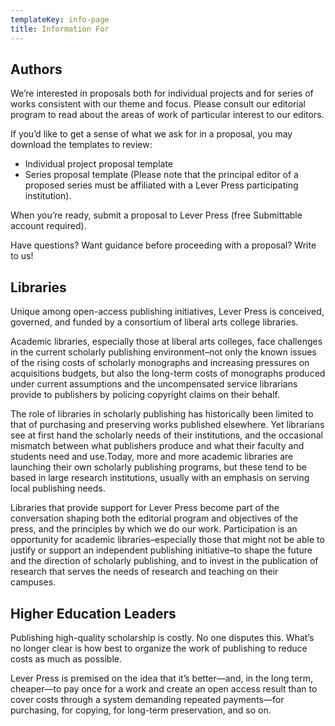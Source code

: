 ```yaml
---
templateKey: info-page
title: Information For
---
```

## Authors

We’re interested in proposals both for individual projects and for series of works consistent with our theme and focus. Please consult our editorial program to read about the areas of work of particular interest to our editors.

If you’d like to get a sense of what we ask for in a proposal, you may download the templates to review:

*  Individual project proposal template
*  Series proposal template (Please note that the principal editor of a proposed series must be affiliated with a Lever Press participating institution).

When you’re ready, submit a proposal to Lever Press (free Submittable account required).

Have questions? Want guidance before proceeding with a proposal? Write to us!

## Libraries

Unique among open-access publishing initiatives, Lever Press is conceived, governed, and funded by a consortium of liberal arts college libraries.

Academic libraries, especially those at liberal arts colleges, face challenges in the current scholarly publishing environment–not only the known issues of the rising costs of scholarly monographs and increasing pressures on acquisitions budgets, but also the long-term costs of monographs produced under current assumptions and the uncompensated service librarians provide to publishers by policing copyright claims on their behalf.

The role of libraries in scholarly publishing has historically been limited to that of purchasing and preserving works published elsewhere. Yet librarians see at first hand the scholarly needs of their institutions, and the occasional mismatch between what publishers produce and what their faculty and students need and use.Today, more and more academic libraries are launching their own scholarly publishing programs, but these tend to be based in large research institutions, usually with an emphasis on serving local publishing needs.

Libraries that provide support for Lever Press become part of the conversation shaping both the editorial program and objectives of the press, and the principles by which we do our work. Participation  is an opportunity for academic libraries–especially those that might not be able to justify or support an independent publishing initiative–to shape the future and the direction of scholarly publishing, and to invest in the publication of research that serves the needs of research and teaching on their campuses.

## Higher Education Leaders

Publishing high-quality scholarship is costly. No one disputes this. What’s no longer clear is how best to organize the work of publishing to reduce costs as much as possible.

Lever Press is premised on the idea that it’s better—and, in the long term, cheaper—to pay once for a work and create an open access result than to cover costs through a system demanding repeated payments—for purchasing, for copying, for long-term preservation, and so on.
